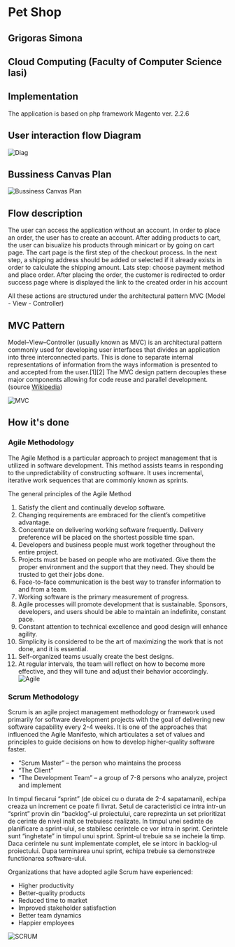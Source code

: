 # Pet Shop 
## Grigoras Simona
## Cloud Computing (Faculty of Computer Science Iasi)
 

 ## Implementation
The application is based on php framework Magento ver. 2.2.6

 ## User interaction flow Diagram

![Diag](https://raw.githubusercontent.com/simonaionelagrigoras/sofy/master/documentation/flow_diagram.png)

 ## Bussiness Canvas Plan
 ![Bussiness Canvas Plan](Petshop_Business_Model_Canvas.png)


 ## Flow description
 The user can access the application without an account. In order to place an order, the user has to create an account.
 After adding products to cart, the user can bisualize his products through minicart or by going on cart page.
 The cart page is the first step of the checkout process. In the next step, a shipping address should be added or selected if it already exists
 in order to calculate the shipping amount. Lats step: choose payment method and place order.
 After placing the order, the customer is redirected to order success page where is displayed the link to the created order in his account
 
 All these actions are structured under the architectural pattern  MVC (Model - View - Controller)

 ## MVC Pattern
 Model–View–Controller (usually known as MVC) is an architectural pattern commonly used for developing user interfaces that divides an application into three interconnected parts. This is done to separate internal representations of information from the ways information is presented to and accepted from the user.[1][2] 
 The MVC design pattern decouples these major components allowing for code reuse and parallel development.
 (source [Wikipedia](https://en.wikipedia.org/wiki/Model%E2%80%93view%E2%80%93controller))

![MVC](mvc.png)



 ## How it's done
### Agile Methodology
The Agile Method is a particular approach to project management that is utilized in software development. This method assists teams in responding to the unpredictability of constructing software. It uses incremental, iterative work sequences that are commonly known as sprints.

The general principles of the Agile Method

1.  Satisfy the client and continually develop software.
2.  Changing requirements are embraced for the client’s competitive advantage.
3.  Concentrate on delivering working software frequently. Delivery preference will be placed on the shortest possible time span.
4.  Developers and business people must work together throughout the entire project.
5.  Projects must be based on people who are motivated. Give them the proper environment and the support that they need. They should be trusted to get their jobs done.
6.  Face-to-face communication is the best way to transfer information to and from a team.
7.  Working software is the primary measurement of progress.
8.  Agile processes will promote development that is sustainable. Sponsors, developers, and users should be able to maintain an indefinite, constant pace.
9.  Constant attention to technical excellence and good design will enhance agility.
10. Simplicity is considered to be the art of maximizing the work that is not done, and it is essential.
11. Self-organized teams usually create the best designs.
12. At regular intervals, the team will reflect on how to become more effective, and they will tune and adjust their behavior accordingly.
![Agile](agile.png)
 

 ### Scrum Methodology
Scrum is an agile project management methodology or framework used primarily for software development projects with the goal of delivering new software capability every 2-4 weeks. It is one of the approaches that influenced the Agile Manifesto, which articulates a set of values and principles to guide decisions on how to develop higher-quality software faster.
 -  “Scrum Master” – the person who maintains the process
 -  “The Client” 
 -  “The Development Team” – a group of  7-8 persons who analyze, project and implement

In timpul fiecarui “sprint” (de obicei cu o durata de 2-4 sapatamani), echipa creaza un increment ce poate fi livrat. Setul de caracteristici ce intra intr-un “sprint” provin din “backlog”-ul proiectului, care reprezinta un set prioritizat de cerinte de nivel inalt ce trebuiesc realizate.  In timpul unei sedinte de planificare a sprint-ului, se stabilesc cerintele ce vor intra in sprint. Cerintele sunt “inghetate” in timpul unui sprint. Sprint-ul trebuie sa se incheie la timp. Daca cerintele nu sunt implementate complet, ele se intorc in backlog-ul proiectului. Dupa terminarea unui sprint, echipa trebuie sa demonstreze functionarea software-ului.

Organizations that have adopted agile Scrum have experienced:

 - Higher productivity
 - Better-quality products
 - Reduced time to market
 - Improved stakeholder satisfaction
 - Better team dynamics
 - Happier employees
 
![SCRUM](scrum.jpg)


